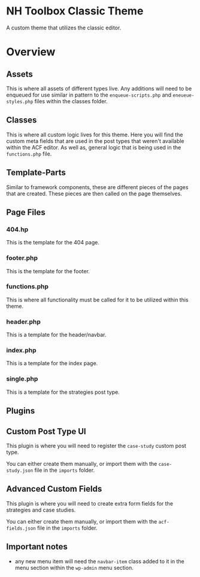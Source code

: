 # NH Toolbox Classic Theme

A custom theme that utilizes the classic editor.

# Overview
## Assets
This is where all assets of different types live. Any additions will need to be enqueued for use similar in pattern to the `enqueue-scripts.php` and `eneueue-styles.php` files within the classes folder.

## Classes
This is where all custom logic lives for this theme. Here you will find the custom meta fields that are used in the post types that weren't available within the ACF editor. As well as, general logic that is being used in the `functions.php` file.

## Template-Parts
Similar to framework components, these are different pieces of the pages that are created. These pieces are then called on the page themselves.
## Page Files

### 404.hp
This is the template for the 404 page.

### footer.php
This is the template for the footer.

### functions.php
This is where all functionality must be called for it to be utilized within this theme.

### header.php
This is a template for the header/navbar.

### index.php
This is a template for the index page.

### single.php
This is a template for the strategies post type.

## Plugins
## Custom Post Type UI
This plugin is where you will need to register the `case-study` custom post type.

You can either create them manually, or import them with the `case-study.json` file in the `imports` folder.

## Advanced Custom Fields
This plugin is where you will need to create extra form fields for the strategies and case studies.

You can either create them manually, or import them with the `acf-fields.json` file in the `imports` folder.


## Important notes
- any new menu item will need the `navbar-item` class added to it in the menu section within the `wp-admin` menu section.